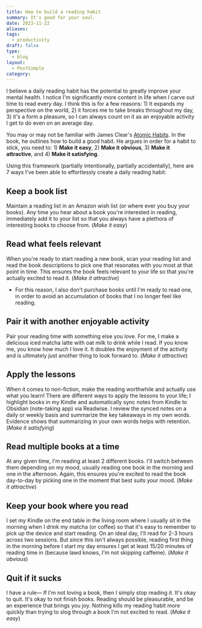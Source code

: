```yaml
---
title: How to build a reading habit
summary: It's good for your soul.
date: 2023-11-22
aliases: 
tags:
  - productivity
draft: false
type:
  - blog
layout:
  - PostSimple
category:
---
```


I believe a daily reading habit has the potential to greatly improve your mental health. I notice I'm significantly more content in life when I carve out time to read every day. I think this is for a few reasons: 1) It expands my perspective on the world, 2) it forces me to take breaks throughout my day, 3) it's a form a pleasure, so I can always count on it as an enjoyable activity I get to do even on an average day.

You may or may not be familiar with James Clear's [Atomic Habits](https://jamesclear.com/atomic-habits). In the book, he outlines how to build a good habit. He argues in order for a habit to stick, you need to: 1) **Make it easy**, 2) **Make it obvious**, 3) **Make it attractive**, and 4) **Make it satisfying**.

Using this framework (partially intentionally, partially accidentally), here are 7 ways I've been able to effortlessly create a daily reading habit:

## <span className="list-heading">Keep a book list</span>

Maintain a reading list in an Amazon wish list (or where ever you buy your books). Any time you hear about a book you're interested in reading, immediately add it to your list so that you always have a plethora of interesting books to choose from. (_Make it easy_)

## <span className="list-heading">Read what feels relevant</span>

When you're ready to start reading a new book, scan your reading list and read the book descriptions to pick one that resonates with you most at that point in time. This ensures the book feels relevant to your life so that you're actually excited to read it. (_Make it attractive_)

- For this reason, I also don't purchase books until I'm ready to read one, in order to avoid an accumulation of books that I no longer feel like reading.

## <span className="list-heading">Pair it with another enjoyable activity</span>

Pair your reading time with something else you love. For me, I make a delicious iced matcha latte with oat milk to drink while I read. If you know me, you know how much I love it. It doubles the enjoyment of the activity and is ultimately just another thing to look forward to. (_Make it attractive_)

## <span className="list-heading">Apply the lessons</span>

When it comes to non-fiction, make the reading worthwhile and actually use what you learn! There are different ways to apply the lessons to your life; I highlight books in my Kindle and automatically sync notes from Kindle to Obsidian (note-taking app) via Readwise. I review the synced notes on a daily or weekly basis and summarize the key takeaways in my own words. Evidence shows that summarizing in your own words helps with retention. (_Make it satisfying_)

## <span className="list-heading">Read multiple books at a time</span>

At any given time, I'm reading at least 2 different books. I'll switch between them depending on my mood, usually reading one book in the morning and one in the afternoon. Again, this ensures you're excited to read the book day-to-day by picking one in the moment that best suits your mood. (_Make it attractive_)

## <span className="list-heading">Keep your book where you read</span>

I set my Kindle on the end table in the living room where I usually sit in the morning when I drink my matcha (or coffee) so that it's easy to remember to pick up the device and start reading. On an ideal day, I'll read for 2-3 hours across two sessions. But since this isn't always possible, reading first thing in the morning before I start my day ensures I get at least 15/20 minutes of reading time in (because lawd knows, I'm not skipping caffeine). (_Make it obvious_)

## <span className="list-heading">Quit if it sucks</span>

I have a rule— If I'm not loving a book, then I simply stop reading it. It's okay to quit. It's okay to not finish books. Reading should be pleasurable, and be an experience that brings you joy. Nothing kills my reading habit more quickly than trying to slog through a book I'm not excited to read. (_Make it easy_)
